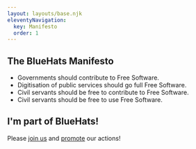 ```yaml
---
layout: layouts/base.njk
eleventyNavigation:
  key: Manifesto
  order: 1
---
```


## The BlueHats Manifesto

- Governments should contribute to Free Software.
- Digitisation of public services should go full Free Software.
- Civil servants should be free to contribute to Free Software.
- Civil servants should be free to use Free Software.

## I'm part of BlueHats!

Please [join us](connect) and [promote](promote) our actions!
